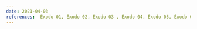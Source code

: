 ```yaml
---
date: 2021-04-03
references:  Êxodo 01, Êxodo 02, Êxodo 03 , Êxodo 04, Êxodo 05, Êxodo 06, Êxodo 07, Êxodo 08, Êxodo 09, Êxodo 10, Êxodo 11, Êxodo 12
---
```


